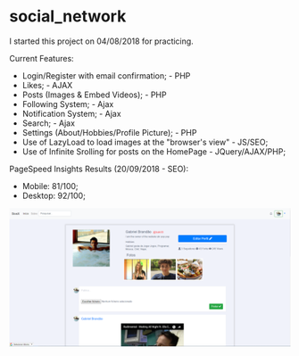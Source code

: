# social_network
I started this project on 04/08/2018 for practicing. 

Current Features:
  - Login/Register with email confirmation; - PHP
  - Likes; - AJAX
  - Posts (Images & Embed Videos); - PHP
  - Following System; - Ajax
  - Notification System; - Ajax
  - Search; - Ajax
  - Settings (About/Hobbies/Profile Picture); - PHP
  - Use of LazyLoad to load images at the "browser's view" - JS/SEO;
  - Use of Infinite Srolling for posts on the HomePage - JQuery/AJAX/PHP;

PageSpeed Insights Results (20/09/2018 - SEO):
  - Mobile: 81/100;
  - Desktop: 92/100;


![alt text](https://github.com/bakill3/social_network/blob/master/social.png)

